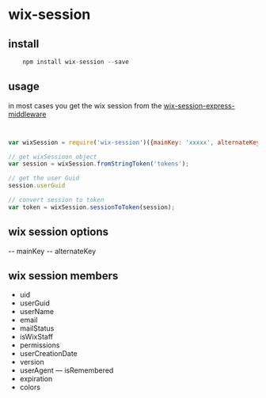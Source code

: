 # wix-session

## install
```javascript
    npm install wix-session --save
```

## usage

in most cases you get the wix session from the [wix-session-express-middleware](../wix-session-express-middleware)

```javascript


var wixSession = require('wix-session')({mainKey: 'xxxxx', alternateKey: 'yyyyy'});

// get wixSessioon object
var session = wixSession.fromStringToken('tokens');

// get the user Guid
session.userGuid

// convert session to token
var token = wixSession.sessionToToken(session);

```

## wix session options

-- mainKey
-- alternateKey

## wix session members

- uid
- userGuid
- userName
- email
- mailStatus
- isWixStaff
- permissions
- userCreationDate
- version
- userAgent
— isRemembered
- expiration
- colors

